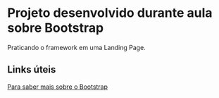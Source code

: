 # Projeto desenvolvido durante aula sobre Bootstrap
Praticando o framework em uma Landing Page.

## Links úteis
[Para saber mais sobre o Bootstrap](https://getbootstrap.com/docs/5.1/getting-started/introduction/)
